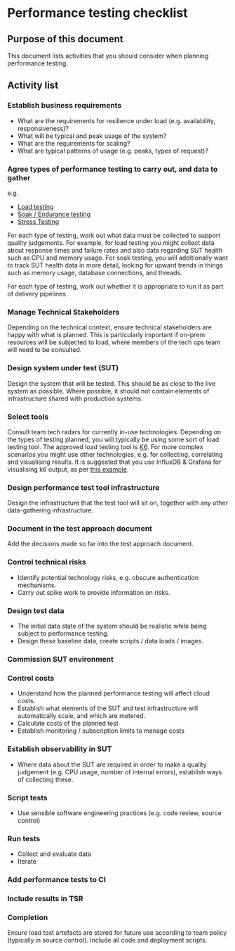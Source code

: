 # Performance testing checklist

## Purpose of this document

This document lists activities that you should consider when planning performance testing.

## Activity list

### Establish business requirements

- What are the requirements for resilience under load (e.g. availability, responsiveness)?
- What will be typical and peak usage of the system?
- What are the requirements for scaling?
- What are typical patterns of usage (e.g. peaks, types of request)?

### Agree types of performance testing to carry out, and data to gather

e.g.

- [Load testing](https://artoftesting.com/types-of-performance-testing#Load_testing)
- [Soak / Endurance testing](https://artoftesting.com/types-of-performance-testing#Endurance_testing)
- [Stress Testing](https://artoftesting.com/types-of-performance-testing#Stress_testing)

For each type of testing, work out what data must be collected to support quality judgements.  For example, for load testing you might collect data about response times and failure rates and also data regarding SUT health such as CPU and memory usage.  For soak testing, you will additionally want to track SUT health data in more detail, looking for upward trends in things such as memory usage, database connections, and threads.

For each type of testing, work out whether it is appropriate to run it as part of delivery pipelines.

### Manage Technical Stakeholders

Depending on the technical context, ensure technical stakeholders are happy with what is planned.  This is particularly important if on-prem resources will be subjected to load, where members of the tech ops team will need to be consulted.

### Design system under test (SUT)

Design the system that will be tested.  This should be as close to the live system as possible.  Where possible, it should not contain elements of infrastructure shared with production systems.

### Select tools

Consult team tech radars for currently in-use technologies.
Depending on the types of testing planned, you will typically be using some sort of load testing tool.  The approved load testing tool is [K6](https://k6.io/).  For more complex scenarios you might use other technologies, e.g. for collecting, correlating and visualising results.  It is suggested that you use InfluxDB & Grafana for visualising k6 output, as per [this example](https://github.com/UKHO/k6-reporting).

### Design performance test tool infrastructure

Design the infrastructure that the test tool will sit on, together with any other data-gathering infrastructure.

### Document in the test approach document

Add the decisions made so far into the test approach document.

### Control technical risks

- Identify potential technology risks, e.g. obscure authentication mechanisms.
- Carry out spike work to provide information on risks.

### Design test data

- The initial data state of the system should be realistic while being subject to performance testing.
- Design these baseline data, create scripts / data loads / images.

### Commission SUT environment
 
### Control costs

- Understand how the planned performance testing will affect cloud costs.
- Establish what elements of the SUT and test infrastructure will automatically scale, and which are metered.  
- Calculate costs of the planned test
- Establish monitoring / subscription limits to manage costs

### Establish observability in SUT

- Where data about the SUT are required in order to make a quality judgement (e.g. CPU usage, number of internal errors), establish ways of collecting these.

### Script tests

- Use sensible software engineering practices (e.g. code review, source control)

### Run tests

- Collect and evaluate data
- Iterate

### Add performance tests to CI

### Include results in TSR

### Completion

Ensure load test artefacts are stored for future use according to team policy (typically in source control).  Include all code and deployment scripts.
